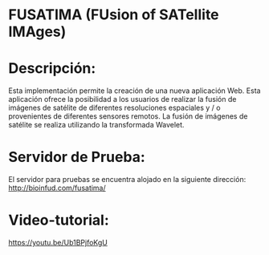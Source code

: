 # FUSATIMA (FUsion of SATellite IMAges)
<h1>Descripción:</h1>
Esta implementación permite la creación de una nueva aplicación Web. Esta aplicación ofrece la posibilidad a los usuarios de realizar la fusión de imágenes de satélite de diferentes resoluciones espaciales y / o provenientes de diferentes sensores remotos. La fusión de imágenes de satélite se realiza utilizando la transformada Wavelet.

<h1>Servidor de Prueba:</h1>
El servidor para pruebas se encuentra alojado en la siguiente dirección: <a href="http://bioinfud.com/fusatima/">http://bioinfud.com/fusatima/</a>

<h1>Video-tutorial:</h1>
<a href="https://youtu.be/Ub1BPjfoKgU">https://youtu.be/Ub1BPjfoKgU</a>
